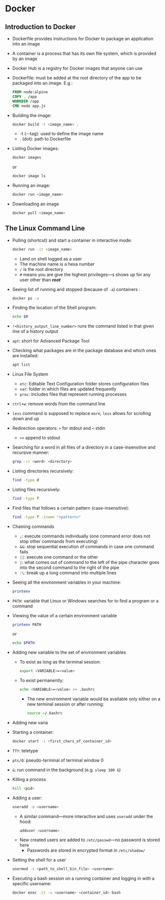 # Docker
## Introduction to Docker

* Dockerfile provides instructions for Docker to package an application into an image

* A container is a process that has its own file system, which is provided by an image

* Docker Hub is a registry for Docker images that anyone can use 

* Dockerfile: must be added at the root directory of the app to be packaged into an image. E.g.:
  ```dockerfile
  FROM node:alpine
  COPY . /app
  WORKDIR /app
  CMD node app.js
  ```

* Building the image:
  ```sh
  docker build -t <image_name> .
  ```
    * -t (--tag): used to define the image name
    * . (dot): path to Dockerfile

* Listing Docker images:
  ```sh
  docker images
  ```
  or
   ```sh
  docker image ls 
  ```

* Running an image:
  ```sh
  docker run <image_name>
  ```

* Downloading an image
  ```sh
  docker pull <image_name>
  ```

## The Linux Command Line

* Pulling (shortcut) and start a container in interactive mode:
  ```sh
  docker run -it <image_name>
  ```
  * Land on shell logged as a user
  * The machine name is a hexa number
  * `/` is the root directory
  * `#` means you are give the highest privileges&mdash;`$` shows up for any user other than __*root*__ 

* Seeing list of running and stopped (because of `-a`) containers :
  ```sh
  docker ps -a
  ```

* Finding the location of the Shell program:
  ```sh
  echo $0
  ```

* `!<history_output_line_number>` runs the command listed in that given line of a history output

* `apt`: short for Advanced Package Tool

* Checking what packages are in the package database and which ones are installed:
  ```sh
  apt list
  ```

* Linux File System
  * `etc`: Editable Text Configuration folder stores configuration files
  * `var`: folder in which files are updated frequently
  * `proc`: includes files that represent running processes

* `ctrl+w`: remove words from the command line

* `less` command is supposed to replace `more`; `less` allows for scrolling down and up

* Redirection operators: `>` for stdout and `<` stdin
  * `>>` append to stdout

* Searching for a word in all files of a directory in a case-insensitive and recursive manner:
  ```sh
  grep -ir <word> <directory>
  ```

* Listing directories recursively:
  ```sh
  find -type d
  ```

* Listing files recursively:
  ```sh
  find -type f
  ```

* Find files that follows a certain pattern (case-insensitive):
  ```sh
  find -type f -iname "<pattern>"
  ```

* Chaining commands
  * `;`: execute commands individually (one command error does not stop other commands from executing)
  * `&&`: stop sequential execution of commands in case one command fails
  * `||`: execute one command or the other
  * `|`: what comes out of command to the left of the pipe character goes into the second command to the right of the pipe
  * `:\`: break up a long command into multiple lines

* Seeing all the environment variables in your machine:
  ```sh
  printenv
  ```

* `PATH`: variable that Linux or Windows searches for to find a program or a command

* Viewing the value of a certain environment variable
  ```sh
  printenv PATH
  ```
  or
  ```sh
  echo $PATH
  ```

* Adding new variable to the set of environment variables
  * To exist as long as the terminal session:
    ```sh
    export <VARIABLE>=<value>
    ```
  * To exist permanently:
    ```sh
    echo <VARIABLE>=<value> >> .bashrc
    ```
      * The new environment variable would be available only either on a new terminal session or after running:
        ```sh
        source ~/.bashrc
        ```

* Adding new varia

* Starting a container:
  ```sh
  docker start -i <first_chars_of_container_id>
  ```

* `TTY`: teletype   

* `pts/0`: pseudo-terminal of terminal window 0

* `&`: run command in the background (e.g. `sleep 100 &`)

* Killing a process
  ```sh
  kill <pid>
  ```
* Adding a user:
  ```sh
  useradd -m <username>
  ```
    * A similar command&mdash;more interactive and uses `useradd` under the hood:
      ```sh
      adduser <username>
      ```
  * New created users are added to `/etc/passwd`&mdash;no password is stored here
    * Passwords are stored in encrypted format in `/etc/shadow/`

* Setting the shell for a user
  ```sh
  usermod -s <path_to_shell_bin_file> <username>

* Executing a bash session on a running container and logging in with a specific username:
  ```sh
  docker exec -it -u <username> <container_id> bash
  ```
